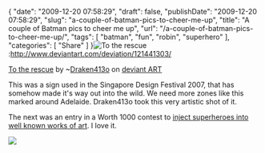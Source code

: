 {
    "date": "2009-12-20 07:58:29",
    "draft": false,
    "publishDate": "2009-12-20 07:58:29",
    "slug": "a-couple-of-batman-pics-to-cheer-me-up",
    "title": "A couple of Batman pics to cheer me up",
    "url": "\/a-couple-of-batman-pics-to-cheer-me-up\/",
    "tags": [
        "batman",
        "fun",
        "robin",
        "superhero"
    ],
    "categories": [
        "Share"
    ]
}![To the
rescue](//fc07.deviantart.net/fs43/f/2009/124/b/c/To_the_rescue_by_Draken413o.jpg "To the rescue"):http://www.deviantart.com/deviation/121441303/

[To the rescue](http://www.deviantart.com/deviation/121441303/) by
\~[Draken413o](http://draken413o.deviantart.com/) on [deviant
ART](http://www.deviantart.com)

This was a sign used in the Singapore Design Festival 2007, that has
somehow made it's way out into the wild. We need more zones like this
marked around Adelaide. Draken413o took this very artistic shot of it.

The next was an entry in a Worth 1000 contest to [inject superheroes
into well known works of
art](http://fx.worth1000.com/contests/7970/missing-title). I love it.

![](//worth1000.s3.amazonaws.com/submissions/236500/236837_7eb1_1024x2000.jpg)